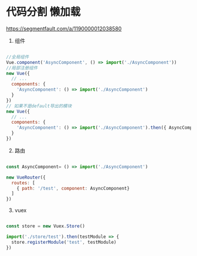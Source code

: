 # 代码分割 懒加载

https://segmentfault.com/a/1190000012038580

1. 组件

```js

//全局组件
Vue.component('AsyncComponent', () => import('./AsyncComponent'))
//局部注册组件
new Vue({
  // ...
  components: {
    'AsyncComponent': () => import('./AsyncComponent')
  }
})
// 如果不是default导出的模块
new Vue({
  // ...
  components: {
    'AsyncComponent': () => import('./AsyncComponent').then({ AsyncComponent }) => AsyncComponent
  }
})

```

2. 路由

```js

const AsyncComponent= () => import('./AsyncComponent')

new VueRouter({
  routes: [
    { path: '/test', component: AsyncComponent}
  ]
})

```

3. vuex

```js

const store = new Vuex.Store()

import('./store/test').then(testModule => {
  store.registerModule('test', testModule)
})

```